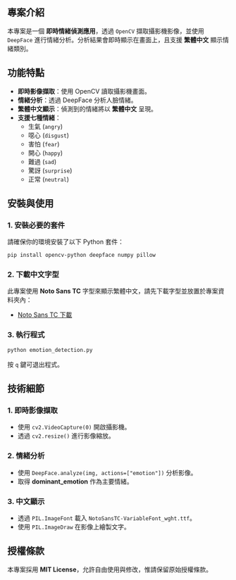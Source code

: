 ## 專案介紹
本專案是一個 **即時情緒偵測應用**，透過 `OpenCV` 擷取攝影機影像，並使用 `DeepFace` 進行情緒分析。分析結果會即時顯示在畫面上，且支援 **繁體中文** 顯示情緒類別。

## 功能特點
- **即時影像擷取**：使用 OpenCV 讀取攝影機畫面。
- **情緒分析**：透過 DeepFace 分析人臉情緒。
- **繁體中文顯示**：偵測到的情緒將以 **繁體中文** 呈現。
- **支援七種情緒**：
  - 生氣 (`angry`)
  - 噁心 (`disgust`)
  - 害怕 (`fear`)
  - 開心 (`happy`)
  - 難過 (`sad`)
  - 驚訝 (`surprise`)
  - 正常 (`neutral`)

## 安裝與使用
### 1. 安裝必要的套件
請確保你的環境安裝了以下 Python 套件：
```bash
pip install opencv-python deepface numpy pillow
```

### 2. 下載中文字型
此專案使用 **Noto Sans TC** 字型來顯示繁體中文，請先下載字型並放置於專案資料夾內：
- [Noto Sans TC 下載](https://fonts.google.com/noto/specimen/Noto+Sans+TC)

### 3. 執行程式
```bash
python emotion_detection.py
```

按 `q` 鍵可退出程式。

## 技術細節
### 1. **即時影像擷取**
- 使用 `cv2.VideoCapture(0)` 開啟攝影機。
- 透過 `cv2.resize()` 進行影像縮放。

### 2. **情緒分析**
- 使用 `DeepFace.analyze(img, actions=["emotion"])` 分析影像。
- 取得 **dominant_emotion** 作為主要情緒。

### 3. **中文顯示**
- 透過 `PIL.ImageFont` 載入 `NotoSansTC-VariableFont_wght.ttf`。
- 使用 `PIL.ImageDraw` 在影像上繪製文字。

## 授權條款
本專案採用 **MIT License**，允許自由使用與修改，惟請保留原始授權條款。
